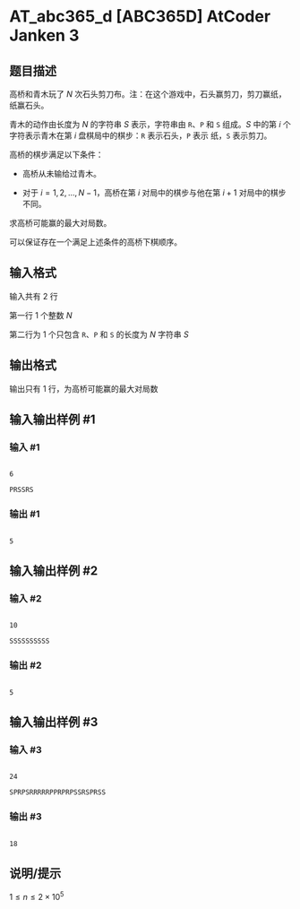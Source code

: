 # AT_abc365_d [ABC365D] AtCoder Janken 3

## 题目描述

高桥和青木玩了 $N$ 次石头剪刀布。注：在这个游戏中，石头赢剪刀，剪刀赢纸，纸赢石头。

青木的动作由长度为 $N$ 的字符串 $S$ 表示，字符串由 `R`、`P` 和 `S` 组成。$S$ 中的第 $i$ 个字符表示青木在第 $i$ 盘棋局中的棋步：`R` 表示石头，`P` 表示 纸，`S` 表示剪刀。

高桥的棋步满足以下条件：

- 高桥从未输给过青木。
- 对于 $i=1,2,…,N−1$，高桥在第 $i$ 对局中的棋步与他在第 $i+1$ 对局中的棋步不同。

求高桥可能赢的最大对局数。

可以保证存在一个满足上述条件的高桥下棋顺序。

## 输入格式

输入共有 $2$ 行

第一行 $1$ 个整数 $N$

第二行为 $1$ 个只包含 `R`、`P` 和 `S` 的长度为 $N$ 字符串 $S$

## 输出格式

输出只有 $1$ 行，为高桥可能赢的最大对局数

## 输入输出样例 #1

### 输入 #1

```
6
PRSSRS
```

### 输出 #1

```
5
```

## 输入输出样例 #2

### 输入 #2

```
10
SSSSSSSSSS
```

### 输出 #2

```
5
```

## 输入输出样例 #3

### 输入 #3

```
24
SPRPSRRRRRPPRPRPSSRSPRSS
```

### 输出 #3

```
18
```

## 说明/提示

$1 \le n \le 2\times 10^5$